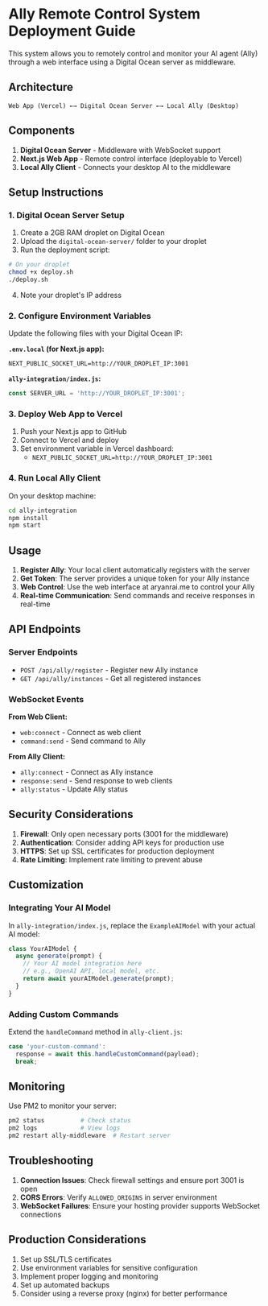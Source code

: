 # Ally Remote Control System Deployment Guide

This system allows you to remotely control and monitor your AI agent (Ally) through a web interface using a Digital Ocean server as middleware.

## Architecture

```
Web App (Vercel) ←→ Digital Ocean Server ←→ Local Ally (Desktop)
```

## Components

1. **Digital Ocean Server** - Middleware with WebSocket support
2. **Next.js Web App** - Remote control interface (deployable to Vercel)
3. **Local Ally Client** - Connects your desktop AI to the middleware

## Setup Instructions

### 1. Digital Ocean Server Setup

1. Create a 2GB RAM droplet on Digital Ocean
2. Upload the `digital-ocean-server/` folder to your droplet
3. Run the deployment script:

```bash
# On your droplet
chmod +x deploy.sh
./deploy.sh
```

4. Note your droplet's IP address

### 2. Configure Environment Variables

Update the following files with your Digital Ocean IP:

**`.env.local` (for Next.js app):**
```
NEXT_PUBLIC_SOCKET_URL=http://YOUR_DROPLET_IP:3001
```

**`ally-integration/index.js`:**
```javascript
const SERVER_URL = 'http://YOUR_DROPLET_IP:3001';
```

### 3. Deploy Web App to Vercel

1. Push your Next.js app to GitHub
2. Connect to Vercel and deploy
3. Set environment variable in Vercel dashboard:
   - `NEXT_PUBLIC_SOCKET_URL=http://YOUR_DROPLET_IP:3001`

### 4. Run Local Ally Client

On your desktop machine:

```bash
cd ally-integration
npm install
npm start
```

## Usage

1. **Register Ally**: Your local client automatically registers with the server
2. **Get Token**: The server provides a unique token for your Ally instance
3. **Web Control**: Use the web interface at aryanrai.me to control your Ally
4. **Real-time Communication**: Send commands and receive responses in real-time

## API Endpoints

### Server Endpoints

- `POST /api/ally/register` - Register new Ally instance
- `GET /api/ally/instances` - Get all registered instances

### WebSocket Events

**From Web Client:**
- `web:connect` - Connect as web client
- `command:send` - Send command to Ally

**From Ally Client:**
- `ally:connect` - Connect as Ally instance
- `response:send` - Send response to web clients
- `ally:status` - Update Ally status

## Security Considerations

1. **Firewall**: Only open necessary ports (3001 for the middleware)
2. **Authentication**: Consider adding API keys for production use
3. **HTTPS**: Set up SSL certificates for production deployment
4. **Rate Limiting**: Implement rate limiting to prevent abuse

## Customization

### Integrating Your AI Model

In `ally-integration/index.js`, replace the `ExampleAIModel` with your actual AI model:

```javascript
class YourAIModel {
  async generate(prompt) {
    // Your AI model integration here
    // e.g., OpenAI API, local model, etc.
    return await yourAIModel.generate(prompt);
  }
}
```

### Adding Custom Commands

Extend the `handleCommand` method in `ally-client.js`:

```javascript
case 'your-custom-command':
  response = await this.handleCustomCommand(payload);
  break;
```

## Monitoring

Use PM2 to monitor your server:

```bash
pm2 status          # Check status
pm2 logs            # View logs
pm2 restart ally-middleware  # Restart server
```

## Troubleshooting

1. **Connection Issues**: Check firewall settings and ensure port 3001 is open
2. **CORS Errors**: Verify `ALLOWED_ORIGINS` in server environment
3. **WebSocket Failures**: Ensure your hosting provider supports WebSocket connections

## Production Considerations

1. Set up SSL/TLS certificates
2. Use environment variables for sensitive configuration
3. Implement proper logging and monitoring
4. Set up automated backups
5. Consider using a reverse proxy (nginx) for better performance